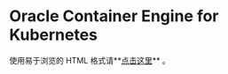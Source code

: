 # Oracle Container Engine for Kubernetes #



使用易于浏览的 HTML 格式请**[点击这里](https://minqiaowang.github.io/oci-k8s-cn/workshops/freetier)** 。

